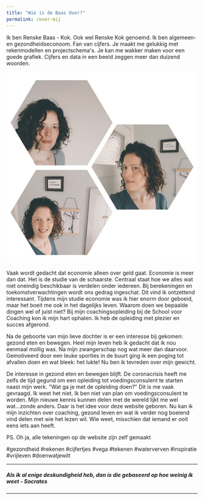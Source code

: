 ```yaml
---
title: "Wie is de Baas Over?"
permalink: /over-mij
---
```

Ik ben Renske Baas - Kok. Ook wel Renske Kok genoemd.
Ik ben algemeen- en gezondheidseconoom. Fan van cijfers. Je maakt me gelukkig met rekenmodellen en projectschema's. Je kan me wakker maken voor een goede grafiek. Cijfers en data in een beeld zeggen meer dan duizend woorden.

![foto Renske Baas](/uploads/mijnfoto.jpg)

Vaak wordt gedacht dat economie alleen over geld gaat. Economie is meer dan dat. Het is de studie van de schaarste. Centraal staat hoe we alles wat niet oneindig beschikbaar is verdelen onder iedereen. Bij berekeningen en toekomstverwachtingen wordt ons gedrag ingeschat. Dit vind ik ontzettend interessant. Tijdens mijn studie economie was ik hier enorm door geboeid, maar het boeit me ook in het dagelijks leven. Waarom doen we bepaalde dingen wel of juist niet? Bij mijn coachingsopleiding bij de School voor Coaching kon ik mijn hart ophalen. Ik heb de opleiding met plezier en succes afgerond. 

Na de geboorte van mijn lieve dochter is er een interesse bij gekomen: gezond eten en bewegen. Heel mijn leven heb ik gedacht dat ik nou eenmaal mollig was. Na mijn zwangerschap nog wat meer dan daarvoor. Gemotiveerd door een leuke sportles in de buurt ging ik een poging tot afvallen doen en wat bleek: het lukte! Nu ben ik tevreden over mijn gewicht. 

De interesse in gezond eten en bewegen blijft. De coronacrisis heeft me zelfs de tijd gegund om een opleiding tot voedingsconsulent te starten naast mijn werk. "Wat ga je met de opleiding doen?" Dit is me vaak gevraagd. Ik weet het niet. Ik ben niet van plan om voedingsconsulent te worden. Mijn nieuwe kennis kunnen delen met de wereld lijkt me wel wat...zonde anders. Daar is het idee voor deze website geboren. Nu kan ik mijn inzichten over coaching, gezond leven en wat ik verder nog boeiend vind delen met wie het lezen wil. Wie weet, misschien dat iemand er ooit eens iets aan heeft.


PS. Oh ja, alle tekeningen op de website zijn zelf gemaakt


#gezondheid #rekenen #cijfertjes #vega #tekenen #waterverven #inspiratie #vrijleven #doenwatjewilt 


___

##### Als ik al enige deskundigheid heb, dan is die gebaseerd op hoe weinig ik weet - _Socrates_

___
